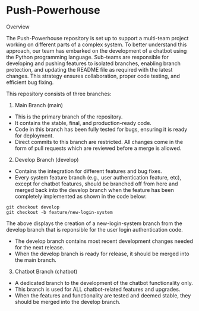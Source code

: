 # Push-Powerhouse
Overview

The Push-Powerhouse repository is set up to support a multi-team project working on different parts of a complex system. To better understand this approach, our team has embarked on the development of a chatbot using the Python programming language. Sub-teams are responsible for developing and pushing features to isolated branches, enabling branch protection, and updating the README file as required with the latest changes. This strategy ensures collaboration, proper code testing, and efficient bug fixing.

This repository consists of three branches:
1.	Main Branch (main) 
-	This is the primary branch of the repository.
-	It contains the stable, final, and production-ready code.
-	Code in this branch has been fully tested for bugs, ensuring it is ready for deployment.
-	Direct commits to this branch are restricted. All changes come in the form of pull requests which are reviewed before a merge is allowed.

2.	Develop Branch (develop) 
-	Contains the integration for different features and bug fixes.
-	Every system feature branch (e.g., user authentication feature, etc), except for chatbot features, should be branched off from here and merged back into the develop branch when the feature has been completely implemented as shown in the code below:
```
git checkout develop
git checkout -b feature/new-login-system
```
The above displays the creation of a new-login-system branch from the develop branch that is reponsible for the user login authentication code.
-	The develop branch contains most recent development changes needed for the next release.
-	When the develop branch is ready for release, it should be merged into the main branch.
3.	Chatbot Branch (chatbot)
-	A dedicated branch to the development of the chatbot functionality only.
-	This branch is used for ALL chatbot-related features and upgrades.
-	When the features and functionality are tested and deemed stable, they should be merged into the develop branch.
